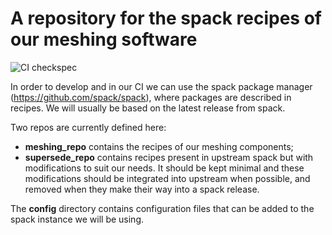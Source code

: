 # A repository for the spack recipes of our meshing software
![CI checkspec](https://github.com//LIHPC-Computational-Geometry/spack_recipes_meshing/actions/workflows/checkspec.yml/badge.svg)


In order to develop and in our CI we can use the spack package manager (https://github.com/spack/spack), where packages are described in recipes. We will usually be based on the latest release from spack.

Two repos are currently defined here:
- **meshing_repo** contains the recipes of our meshing components;
- **supersede_repo** contains recipes present in upstream spack but with modifications to suit our needs. It should be kept minimal and these modifications should be integrated into upstream when possible, and removed when they make their way into a spack release.

The **config** directory contains configuration files that can be added to the spack instance we will be using.
